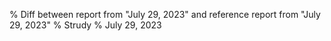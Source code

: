 % Diff between report from "July 29, 2023" and reference report from "July 29, 2023"
% Strudy
% July 29, 2023


